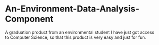 # An-Environment-Data-Analysis-Component
A graduation product from an environmental student
I have just got access to Computer Science, so that this product is very easy and just for fun.
